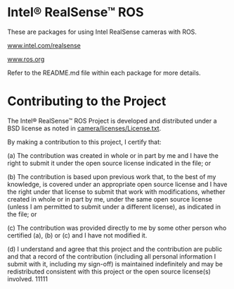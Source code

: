 # Intel&reg; RealSense&trade; ROS
These are packages for using Intel RealSense cameras with ROS.  

www.intel.com/realsense  

www.ros.org  

Refer to the README.md file within each package for more details.

# Contributing to the Project

The Intel&reg; RealSense&trade; ROS Project is developed and distributed under
a BSD license as noted in [camera/licenses/License.txt](camera/licenses/License.txt).

By making a contribution to this project, I certify that:

(a) The contribution was created in whole or in part by me and I
have the right to submit it under the open source license
indicated in the file; or

(b) The contribution is based upon previous work that, to the best
of my knowledge, is covered under an appropriate open source
license and I have the right under that license to submit that
work with modifications, whether created in whole or in part
by me, under the same open source license (unless I am
permitted to submit under a different license), as indicated
in the file; or

(c) The contribution was provided directly to me by some other
person who certified (a), (b) or (c) and I have not modified
it.

(d) I understand and agree that this project and the contribution
are public and that a record of the contribution (including all
personal information I submit with it, including my sign-off) is
maintained indefinitely and may be redistributed consistent with
this project or the open source license(s) involved.
11111
